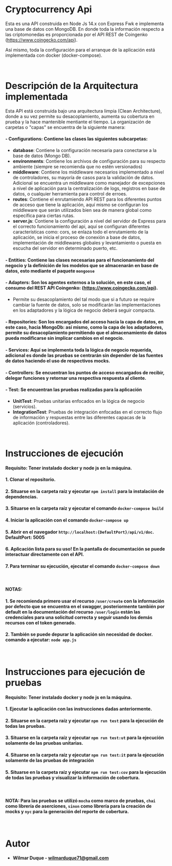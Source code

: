 # Cryptocurrency Api

Esta es una API construida en Node Js 14.x con Express Fwk e implementa una base de datos con MongoDB. En donde toda la información respecto a las criptomonedas es proporcionada por el API REST de Coingenko (https://www.coingecko.com/api).

Así mismo, toda la configuración para el arranque de la aplicación está implementada con docker (docker-compose).

<br>

# Descripción de la Arquitectura implementada

Esta API está construida bajo una arquitectura limpia (Clean Architecture), donde a su vez permite su desacoplamiento, aumenta su cobertura en prueba y la hace mantenible mentiante el tiempo.
La organización de carpetas o "capas" se encuentra de la siguiente manera:

#### **- Configurations**: Contiene las clases las siguientes subcarpetas:

- **database**: Contiene la configuración necesaria para conectarse a la base de datos (Mongo DB).
- **environments**: Contiene los archivos de configuración para su respecto ambiente (siempre se recomienda que no estén versionados)
- **middleware**: Contiene los middleware necesarios implementado a nivel de controladores, su mayoría de casos para la validación de datos. Adicional se encuentra un middleware como manejador de excepciones a nivel de aplicación para la centralización de logs, registros en base de datos, o cualquier herramienta para control de erroes.
- **routes**: Contiene el enrutamiendo API REST para los diferentes puntos de acceso que tiene la aplicación, aquí mismo se configuran los middleware que serán utilizados bien sea de manera global como específica para ciertas rutas.
- **server.js**: Contiene la configuración a nivel del servidor de Express para el correcto funcionamiento del api, aquí se configuran diferentes características como: cors, se enlaza todo el enrutamiento de la aplicación, se inicia el proceso de conexión a base de datos, implementación de middlewares globales y levantamiento o puesta en escucha del servidor en determinado puerto, etc.

#### **- Entities**: Contiene las clases necesarias para el funcionamiento del negocio y la definición de los modelos que se almacenarán en base de datos, esto mediante el paquete `mongoose`

#### **- Adapters**: Son los agentes externos a la solución, en este caso, el consumo del REST API Coingenko: (https://www.coingecko.com/api).

- Permite su desacoplamiento del tal modo que si a futuro se require cambiar la fuente de datos, solo se modificarán las implementaciones en los adaptadores y la lógica de negocio deberá seguir compacta.

#### **- Repositories**: Son los encargados del acceso hacia la capa de datos, en este caso, hacia MongoDb: así mismo, como la capa de los adaptadores, permite su desacoplamiento permitiendo que el almacenamiento de datos pueda modificarse sin implicar cambios en el negocio.

#### **- Services**: Aquí se implementa toda la lógica de negocio requerida, adicional es donde las pruebas se centrarán sin depender de las fuentes de datos haciendo el uso de respectivos mocks.

#### **- Controllers**: Se encuentran los puntos de acceso encargados de recibir, delegar funciones y retornar una respectiva respuesta al cliente.

#### **- Test**: Se encuentran las pruebas realizadas para la aplicación

- **UnitTest**: Pruebas unitarias enfocados en la lógica de negocio (servicios).
- **IntegrationTest**: Pruebas de integración enfocadas en el correcto flujo de información y respuestas entre las diferentes capacas de la aplicación (controladores).

<br>

# Instrucciones de ejecución

#### **Requisito:** Tener instalado docker y node js en la máquina.

#### **1.** Clonar el repositorio.

#### **2.** Situarse en la carpeta raíz y ejecutar `npm install` para la instalación de dependencias.

#### **3.** Situarse en la carpeta raíz y ejecutar el comando `docker-compose build`

#### **4.** Iniciar la aplicación con el comando `docker-compose up`

#### **5.** Abrir en el navegador `http://localhost:{DefaultPort}/api/v1/doc`. **DefaultPort: 5005**

#### **6.** Aplicación lista para su uso! En la pantalla de documentación se puede interactuar directamente con el API.

#### **7.** Para terminar su ejecución, ejecutar el comando `docker-compose down`

<br>

#### **NOTAS:**

#### **1.** Se recomienda primero usar el recurso `/user/create` con la información por defecto que se encuentra en el swagger, posteriormente también por default en la documentación del recurso `/user/login` están las credenciales para una solicitud correcta y seguir usando los demás recursos con el token generado.

#### **2.** También se puede depurar la aplicación sin necesidad de docker. comando a ejecutar: `node app.js`

<br>

# Instrucciones para ejecución de pruebas

#### **Requisito:** Tener instalado docker y node js en la máquina.

#### **1.** Ejecutar la aplicación con las instrucciones dadas anteriormente.

#### **2.** Situarse en la carpeta raíz y ejecutar `npm run test` para la ejecución de todas las pruebas.

#### **3.** Situarse en la carpeta raíz y ejecutar `npm run test:ut` para la ejecución solamente de las pruebas unitarias.

#### **4.** Situarse en la carpeta raíz y ejecutar `npm run test:it` para la ejecución solamente de las pruebas de integración

#### **5.** Situarse en la carpeta raíz y ejecutar `npm run test:cov` para la ejecución de todas las pruebas y visualizar la información de cobertura.

<br>

#### **NOTA:** Para las pruebas se utilizó `mocha` como marco de pruebas, `chai` como librería de aserciones, `sinon` como librería para la creación de mocks y `nyc` para la generación del reporte de cobertura.

<br>

# Autor

- #### **Wilmar Duque** - wilmarduque71@gmail.com
